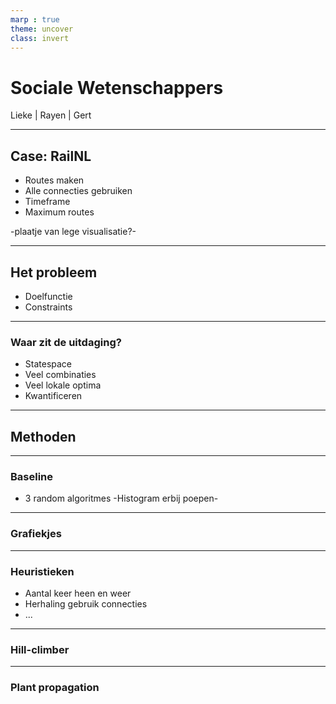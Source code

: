 ```yaml
---
marp : true
theme: uncover
class: invert
---
```


# Sociale Wetenschappers
Lieke | Rayen | Gert

---
## Case: RailNL
- Routes maken
- Alle connecties gebruiken
- Timeframe
- Maximum routes

-plaatje van lege visualisatie?-

---

## Het probleem
- Doelfunctie
- Constraints

---

### Waar zit de uitdaging?
- Statespace
- Veel combinaties
- Veel lokale optima
- Kwantificeren

---

## Methoden

---

### Baseline

- 3 random algoritmes
-Histogram erbij poepen-

---

### Grafiekjes


---

### Heuristieken
- Aantal keer heen en weer
- Herhaling gebruik connecties
- ...

---

### Hill-climber

---

### Plant propagation


